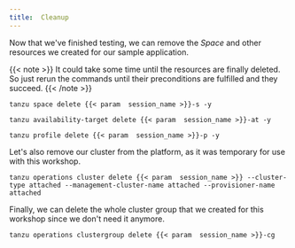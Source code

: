 ```yaml
---
title:  Cleanup
---
```


Now that we've finished testing, we can remove the *Space* and other resources we created for our sample application.

{{< note >}}
It could take some time until the resources are finally deleted. So just rerun the commands until their preconditions are fulfilled and they succeed.
{{< /note >}}

```execute
tanzu space delete {{< param  session_name >}}-s -y
```
```execute
tanzu availability-target delete {{< param  session_name >}}-at -y
```
```execute
tanzu profile delete {{< param  session_name >}}-p -y
```

Let's also remove our cluster from the platform, as it was temporary for use with this workshop.
```execute
tanzu operations cluster delete {{< param  session_name >}} --cluster-type attached --management-cluster-name attached --provisioner-name attached
```

Finally, we can delete the whole cluster group that we created for this workshop since we don't need it anymore.
```execute
tanzu operations clustergroup delete {{< param  session_name >}}-cg
```

